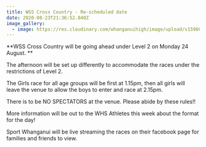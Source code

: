 ```yaml
---
title: WSS Cross Country - Re-scheduled date
date: 2020-08-23T21:36:52.840Z
image_gallery:
  - image: https://res.cloudinary.com/whanganuihigh/image/upload/v1596059722/Events/Course_Map_at_Collegiate_School.jpg
---
```

**WSS Cross Country will be going ahead under Level 2 on Monday 24 August.**

The afternoon will be set up differently to accommodate the races under the restrictions of Level 2.

The Girls race for all age groups will be first at 1.15pm, then all girls will leave the venue to allow the boys to enter and race at 2.15pm.

There is to be NO SPECTATORS at the venue. Please abide by these rules!!

More information will be out to the WHS Athletes this week about the format for the day!

Sport Whanganui will be live streaming the races on their facebook page for families and friends to view.
